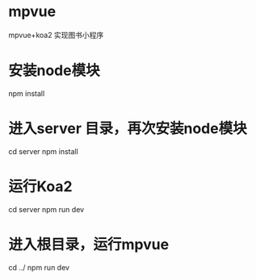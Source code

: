 # mpvue
mpvue+koa2 实现图书小程序
# 安装node模块
npm install 
# 进入server 目录，再次安装node模块
cd server
npm install
# 运行Koa2
cd server
npm run dev
# 进入根目录，运行mpvue
cd ../
npm run dev
